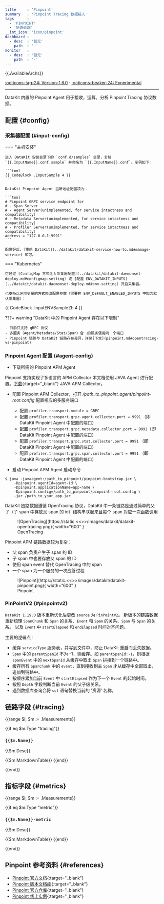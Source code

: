 ```yaml
---
title     : 'Pinpoint'
summary   : 'Pinpoint Tracing 数据接入'
tags      :
  - 'PINPOINT'
  - '链路追踪'
__int_icon: 'icon/pinpoint'
dashboard :
  - desc  : '暂无'
    path  : '-'
monitor   :
  - desc  : '暂无'
    path  : '-'
---
```



{{.AvailableArchs}}

[:octicons-tag-24: Version-1.6.0](../datakit/changelog.md#cl-1.6.0) · [:octicons-beaker-24: Experimental](../datakit/index.md#experimental)

---

DataKit 内置的 Pinpoint Agent 用于接收，运算，分析 Pinpoint Tracing 协议数据。

## 配置 {#config}

### 采集器配置 {#input-config}

<!-- markdownlint-disable MD046 -->
=== "主机安装"

    进入 DataKit 安装目录下的 `conf.d/samples` 目录，复制 `{{.InputName}}.conf.sample` 并命名为 `{{.InputName}}.conf`。示例如下：

    ```toml
    {{ CodeBlock .InputSample 4 }}
    ```

    DataKit Pinpoint Agent 监听地址配置项为：

    ```toml
    # Pinpoint GRPC service endpoint for
    # - Span Server
    # - Agent Server(unimplemented, for service intactness and compatibility)
    # - Metadata Server(unimplemented, for service intactness and compatibility)
    # - Profiler Server(unimplemented, for service intactness and compatibility)
    address = "127.0.0.1:9991"
    ```

    配置好后，[重启 DataKit](../datakit/datakit-service-how-to.md#manage-service) 即可。

=== "Kubernetes"

    可通过 [ConfigMap 方式注入采集器配置](../datakit/datakit-daemonset-deploy.md#configmap-setting) 或 [配置 ENV_DATAKIT_INPUTS](../datakit/datakit-daemonset-deploy.md#env-setting) 开启采集器。

    也支持以环境变量的方式修改配置参数（需要在 ENV_DEFAULT_ENABLED_INPUTS 中加为默认采集器）：

{{ CodeBlock .InputENVSampleZh 4 }}

???+ warning "DataKit 中的 Pinpoint Agent 存在以下限制"

    - 目前只支持 gRPC 协议
    - 多服务（Agent/Metadata/Stat/Span）合一的服务使用同一个端口
    - Pinpoint 链路与 DataKit 链路存在差异，详见[下文](pinpoint.md#opentracing-vs-pinpoint)

<!-- markdownlint-enable -->

### Pinpoint Agent 配置 {#agent-config}

- 下载所需的 Pinpoint APM Agent

Pinpoint 支持实现了多语言的 APM Collector 本文档使用 JAVA Agent 进行配置。[下载](https://github.com/pinpoint-apm/pinpoint/releases){:target="_blank"} JAVA APM Collector。

- 配置 Pinpoint APM Collector，打开 */path_to_pinpoint_agent/pinpoint-root.config* 配置相应的多服务端口

    - 配置 `profiler.transport.module = GRPC`
    - 配置 `profiler.transport.grpc.agent.collector.port = 9991`   （即 DataKit Pinpoint Agent 中配置的端口）
    - 配置 `profiler.transport.grpc.metadata.collector.port = 9991`（即 DataKit Pinpoint Agent 中配置的端口）
    - 配置 `profiler.transport.grpc.stat.collector.port = 9991`    （即 DataKit Pinpoint Agent 中配置的端口）
    - 配置 `profiler.transport.grpc.span.collector.port = 9991`    （即 DataKit Pinpoint Agent 中配置的端口）

- 启动 Pinpoint APM Agent 启动命令

```shell
$ java -javaagent:/path_to_pinpoint/pinpoint-bootstrap.jar \
    -Dpinpoint.agentId=agent-id \
    -Dpinpoint.applicationName=app-name \
    -Dpinpoint.config=/path_to_pinpoint/pinpoint-root.config \
    -jar /path_to_your_app.jar
```

DataKit 链路数据遵循 OpenTracing 协议，DataKit 中一条链路是通过简单的父子（子 span 中存放父 span 的 id）结构串联起来且每个 span 对应一次函数调用

<figure markdown>
  ![OpenTracing](https://static.<<<custom_key.brand_main_domain>>>/images/datakit/datakit-opentracing.png){ width="600" }
  <figcaption>OpenTracing</figcaption>
</figure>

Pinpoint APM 链路数据较为复杂：

- 父 span 负责产生子 span 的 ID
- 子 span 中也要存放父 span 的 ID
- 使用 span event 替代 OpenTracing 中的 span
- 一个 span 为一个服务的一次应答过程

<figure markdown>
  ![Pinpoint](https://static.<<<custom_key.brand_main_domain>>>/images/datakit/datakit-pinpoint.png){ width="600" }
  <figcaption>Pinpoint</figcaption>
</figure>

### PinPointV2 {#pinpointv2}

`DataKit 1.19.0` 版本重新优化后更改 `source` 为 `PinPointV2`。 新版本的链路数据重新梳理 `SpanChunk` 和 `Span` 的关系、`Event` 和 `Span` 的关系、`Span` 与 `Span` 的关系。
以及 `Event` 中 `startElapsed` 和 `endElapsed` 时间对齐问题。

主要的逻辑点：

- 缓存 `serviceType` 服务表，并写到文件中，防止 DataKit 重启而丢失数据。
- `Span` 中的 `parentSpanId` 不为 -1，则缓存。如 `parentSpanId:-1`，则根据 `spanEvent` 中的 `nextSpanId` 从缓存中取出 `Span` 拼接到一个链路中。
- 缓存所有 `SpanChunk` 中的 `event`，直到接收到主 `Span` 才从缓存中全部取出，追加到链路中。
- 按顺序累加当前 `Event` 中 `startElapsed` 作为下一个 `Event` 的起始时间。
- 按照 `Depth` 字段判断当前 `Event` 的父子级关系。
- 遇到数据库查询会将 `sql` 语句替换当前的 '资源' 名称。

## 链路字段 {#tracing}

{{range $i, $m := .Measurements}}

{{if eq $m.Type "tracing"}}

### `{{$m.Name}}`

{{$m.Desc}}

{{$m.MarkdownTable}}
{{end}}

{{end}}

## 指标字段 {#metrics}

{{range $i, $m := .Measurements}}

{{if eq $m.Type "metric"}}

### `{{$m.Name}}-metric`

{{$m.Desc}}

{{$m.MarkdownTable}}
{{end}}

{{end}}

## Pinpoint 参考资料 {#references}

- [Pinpoint 官方文档](https://pinpoint-apm.gitbook.io/pinpoint/){:target="_blank"}
- [Pinpoint 版本文档库](https://pinpoint-apm.github.io/pinpoint/index.html){:target="_blank"}
- [Pinpoint 官方仓库](https://github.com/pinpoint-apm){:target="_blank"}
- [Pinpoint 线上实例](http://125.209.240.10:10123/main){:target="_blank"}
